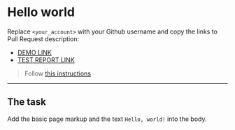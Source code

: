 # Hello world
Replace `<your_account>` with your Github username and copy the links to Pull Request description:
- [DEMO LINK](https://nikolaygit1.github.io/layout_hello-world/)
- [TEST REPORT LINK](https://nikolaygit1.github.io/layout_hello-world/report/html_report/)

> Follow [this instructions](https://mate-academy.github.io/layout_task-guideline/#how-to-solve-the-layout-tasks-on-github)
___

## The task 
Add the basic page markup and the text `Hello, world!` into the body.
